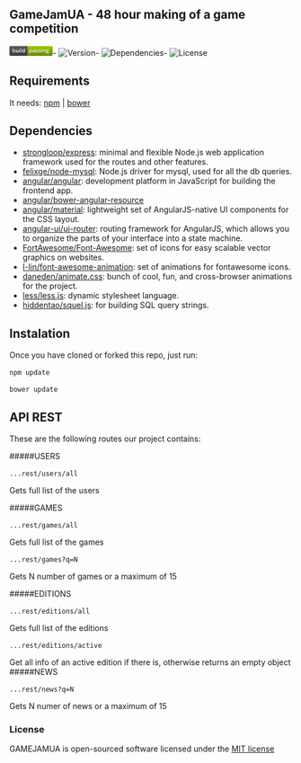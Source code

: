 ## GameJamUA - 48 hour making of a game competition

![Build Status](https://raw.githubusercontent.com/travis-ci/travis-api/515ffb8a8a881f18c7e27bf134da81a8de54945f/public/images/result/passing.png)-
![Version](http://img.shields.io/badge/version-0.1a-red.svg)-
![Dependencies](http://img.shields.io/badge/dependencies-up--to--date-yellow.svg)-
![License](http://img.shields.io/badge/license-MIT-blue.svg)


## Requirements

It needs: [npm](https://www.npmjs.com/) | 
[bower](http://bower.io/)

## Dependencies

- [strongloop/express](https://github.com/strongloop/express): minimal and flexible Node.js web application framework used for the routes and other features.
- [felixge/node-mysql](https://github.com/felixge/node-mysql): Node.js driver for mysql, used for all the db queries.
-  [angular/angular](https://github.com/angular/angular): development platform in JavaScript for building the frontend app.
-  [angular/bower-angular-resource](https://github.com/angular/bower-angular-resource)
-  [angular/material](https://github.com/angular/material): lightweight set of AngularJS-native UI components for  the CSS layout.
-  [angular-ui/ui-router](https://github.com/angular-ui/ui-router): routing framework for AngularJS, which allows you to organize the parts of your interface into a state machine.
-  [FortAwesome/Font-Awesome](https://github.com/FortAwesome/Font-Awesome): set of icons for easy scalable vector graphics on websites.
-  [l-lin/font-awesome-animation](https://github.com/l-lin/font-awesome-animation): set of animations for fontawesome icons.
-  [daneden/animate.css](https://github.com/daneden/animate.css): bunch of cool, fun, and cross-browser animations for the project.
-  [less/less.js](https://github.com/less/less.js): dynamic stylesheet language.
-  [hiddentao/squel.js](https://hiddentao.github.io/squel/): for building SQL query strings.

## Instalation
Once you have cloned or forked this repo, just run:

```
npm update
```

```
bower update
```

## API REST
These are the following routes our project contains:

#####USERS

```
...rest/users/all
```
Gets full list of the users

#####GAMES

```
...rest/games/all
```
Gets full list of the games

```
...rest/games?q=N
```
Gets N number of games or a maximum of 15

#####EDITIONS

```
...rest/editions/all
```
Gets full list of the editions

```
...rest/editions/active
```
Get all info of an active edition if there is, otherwise returns an empty object
#####NEWS

```
...rest/news?q=N
```
Gets N numer of news or a maximum of 15




### License
GAMEJAMUA is open-sourced software licensed under the [MIT license](http://opensource.org/licenses/MIT)
